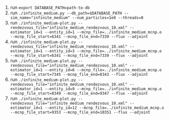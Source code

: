 1. run `export DATABASE_PATH=path-to-db`
2. run `./infinite_medium.py --db_path=$DATABASE_PATH --sim_name="infinite_medium" --num_particles=1e8 --threads=8`
3. run `./infinite_medium-plot.py --rendezvous_file="infinite_medium_rendezvous_10.xml" --estimator_id=1 --entity_id=1 --mcnp_file=../infinite_medium_mcnp.o --mcnp_file_start=6341 --mcnp_file_end=7339 --flux --adjoint`
4. run `./infinite_medium-plot.py --rendezvous_file="infinite_medium_rendezvous_10.xml" --estimator_id=1 --entity_id=3 --mcnp_file=../infinite_medium_mcnp.o --mcnp_file_start=6341 --mcnp_file_end=7339 --flux --adjoint`
5. run `./infinite_medium-plot.py --rendezvous_file="infinite_medium_rendezvous_10.xml" --estimator_id=1 --entity_id=6 --mcnp_file=../infinite_medium_mcnp.o --mcnp_file_start=7345 --mcnp_file_end=8343 --flux --adjoint`
6. run `./infinite_medium-plot.py --rendezvous_file="infinite_medium_rendezvous_10.xml" --estimator_id=1 --entity_id=9 --mcnp_file=../infinite_medium_mcnp.o --mcnp_file_start=8349 --mcnp_file_end=9347 --flux --adjoint`
7. run `./infinite_medium-plot.py --rendezvous_file="infinite_medium_rendezvous_10.xml" --estimator_id=1 --entity_id=12 --mcnp_file=../infinite_medium_mcnp.o --mcnp_file_start=9353 --mcnp_file_end=10351 --flux --adjoint`

